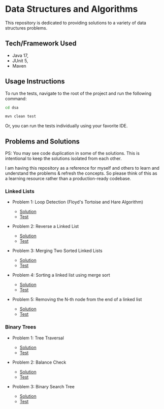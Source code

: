 # Data Structures and Algorithms

This repository is dedicated to providing solutions to a variety of data structures problems.

## Tech/Framework Used

* Java 17,
* JUnit 5,
* Maven

## Usage Instructions

To run the tests, navigate to the root of the project and run the following command:

```bash
cd dsa
```

```bash
mvn clean test
```

Or, you can run the tests individually using your favorite IDE.

## Problems and Solutions

PS: You may see code duplication in some of the solutions. This is intentional to keep the solutions isolated from each
other.

I am having this repository as a reference for myself and others to learn and understand the problems
& refresh the concepts.
So please think of this as a learning resource rather than a production-ready codebase.

### Linked Lists

* Problem 1: Loop Detection (Floyd's Tortoise and Hare Algorithm)
    - [Solution](linked-list/src/main/java/com/sbg/dsa/linkedlist/LoopProblem.java)
    - [Test](linked-list/src/test/java/com/sbg/dsa/linkedlist/LoopProblemTest.java)

* Problem 2: Reverse a Linked List
    - [Solution](linked-list/src/main/java/com/sbg/dsa/linkedlist/ReversingProblem.java)
    - [Test](linked-list/src/test/java/com/sbg/dsa/linkedlist/ReversingProblemTest.java)

* Problem 3: Merging Two Sorted Linked Lists
    - [Solution](linked-list/src/main/java/com/sbg/dsa/linkedlist/MergingTwoSortedListsProblem.java)
    - [Test](linked-list/src/test/java/com/sbg/dsa/linkedlist/MergingTwoSortedListsProblemTest.java)

* Problem 4: Sorting a linked list using merge sort
    - [Solution](linked-list/src/main/java/com/sbg/dsa/linkedlist/MergeSortProblem.java)
    - [Test](linked-list/src/test/java/com/sbg/dsa/linkedlist/MergeSortProblemTest.java)

* Problem 5: Removing the N-th node from the end of a linked list
    - [Solution](linked-list/src/main/java/com/sbg/dsa/linkedlist/RemoveNthNodeFromEndProblem.java)
    - [Test](linked-list/src/test/java/com/sbg/dsa/linkedlist/RemoveNthNodeFromEndProblemTest.java)

### Binary Trees

* Problem 1: Tree Traversal
    - [Solution](binary-tree/src/main/java/com/sbg/dsa/binarytree/TraversalProblem.java)
    - [Test](binary-tree/src/test/java/com/sbg/dsa/binarytree/TraversalProblemTest.java)

* Problem 2: Balance Check
    - [Solution](binary-tree/src/main/java/com/sbg/dsa/binarytree/BalancedTreeProblem.java)
    - [Test](binary-tree/src/test/java/com/sbg/dsa/binarytree/BalancedTreeProblemTest.java)

* Problem 3: Binary Search Tree
    - [Solution](binary-tree/src/main/java/com/sbg/dsa/binarytree/BinarySearchTreeProblem.java)
    - [Test](binary-tree/src/test/java/com/sbg/dsa/binarytree/BinarySearchTreeProblemTest.java)